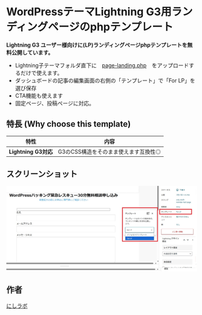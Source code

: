 # WordPressテーマLightning G3用ランディングページのphpテンプレート

**Lightning G3 ユーザー様向けに(LP)ランディングページphpテンプレートを無料公開しています。**

* Lightning子テーマフォルダ直下に　[page-landing.php](https://github.com/Masamasamasashito/lp-template-for-theme-lightning/blob/main/page-landing.php)　をアップロードするだけで使えます。
* ダッシュボードの記事の編集画面の右側の「テンプレート」で「For LP」を選び保存
* CTA機能も使えます
* 固定ページ、投稿ページに対応。

##  特長 (Why choose this template)

| 特性 | 内容 |
|------|------|
| **Lightning G3対応** | G3のCSS構造をそのまま使えます互換性◎ |

##  スクリーンショット

![page-landing.php](https://github.com/Masamasamasashito/lp-template-for-theme-lightning/blob/main/landing-page-wp-theme-lightning-php-template.jpg)

## 作者

[にしラボ](https://4649-24.com)
